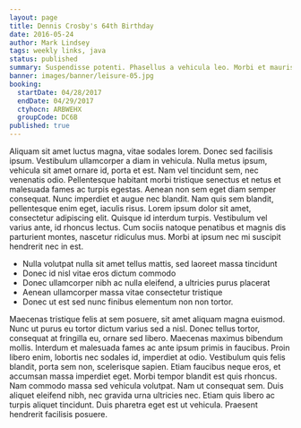```yaml
---
layout: page
title: Dennis Crosby's 64th Birthday
date: 2016-05-24
author: Mark Lindsey
tags: weekly links, java
status: published
summary: Suspendisse potenti. Phasellus a vehicula leo. Morbi et mauris rhoncus.
banner: images/banner/leisure-05.jpg
booking:
  startDate: 04/28/2017
  endDate: 04/29/2017
  ctyhocn: ARBWEHX
  groupCode: DC6B
published: true
---
```

Aliquam sit amet luctus magna, vitae sodales lorem. Donec sed facilisis ipsum. Vestibulum ullamcorper a diam in vehicula. Nulla metus ipsum, vehicula sit amet ornare id, porta et est. Nam vel tincidunt sem, nec venenatis odio. Pellentesque habitant morbi tristique senectus et netus et malesuada fames ac turpis egestas. Aenean non sem eget diam semper consequat. Nunc imperdiet et augue nec blandit. Nam quis sem blandit, pellentesque enim eget, iaculis risus. Lorem ipsum dolor sit amet, consectetur adipiscing elit. Quisque id interdum turpis. Vestibulum vel varius ante, id rhoncus lectus. Cum sociis natoque penatibus et magnis dis parturient montes, nascetur ridiculus mus. Morbi at ipsum nec mi suscipit hendrerit nec in est.

* Nulla volutpat nulla sit amet tellus mattis, sed laoreet massa tincidunt
* Donec id nisl vitae eros dictum commodo
* Donec ullamcorper nibh ac nulla eleifend, a ultricies purus placerat
* Aenean ullamcorper massa vitae consectetur tristique
* Donec ut est sed nunc finibus elementum non non tortor.

Maecenas tristique felis at sem posuere, sit amet aliquam magna euismod. Nunc ut purus eu tortor dictum varius sed a nisl. Donec tellus tortor, consequat at fringilla eu, ornare sed libero. Maecenas maximus bibendum mollis. Interdum et malesuada fames ac ante ipsum primis in faucibus. Proin libero enim, lobortis nec sodales id, imperdiet at odio. Vestibulum quis felis blandit, porta sem non, scelerisque sapien. Etiam faucibus neque eros, et accumsan massa imperdiet eget. Morbi tempor blandit est quis rhoncus. Nam commodo massa sed vehicula volutpat. Nam ut consequat sem. Duis aliquet eleifend nibh, nec gravida urna ultricies nec. Etiam quis libero ac turpis aliquet tincidunt. Duis pharetra eget est ut vehicula. Praesent hendrerit facilisis posuere.
